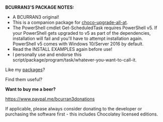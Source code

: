 **BCURRAN3'S PACKAGE NOTES:**

* A BCURRAN3 original!
* This is a companion package for [choco-upgrade-all-at](https://chocolatey.org/packages/choco-upgrade-all-at).
* The PowerShell cmdlet Get-ScheduledTask requires PowerShell v5. If your PowerShell gets upgraded to v5 as part of the dependencies, installation will fail and you'll have to attempt installation again. PowerShell v5 comes with Windows 10/Server 2016 by default.
* Read the INSTALL EXAMPLES again before use!
* I personally use and endorse this script/package/program/task/whatever-you-want-to-call-it.

Like my [packages](https://chocolatey.org/profiles/bcurran3)? 

Find them useful?

**Want to buy me a beer?**

https://www.paypal.me/bcurran3donations

If applicable, please always consider donating to the developer or purchasing the software first - this includes Chocolatey licensed editions. 



